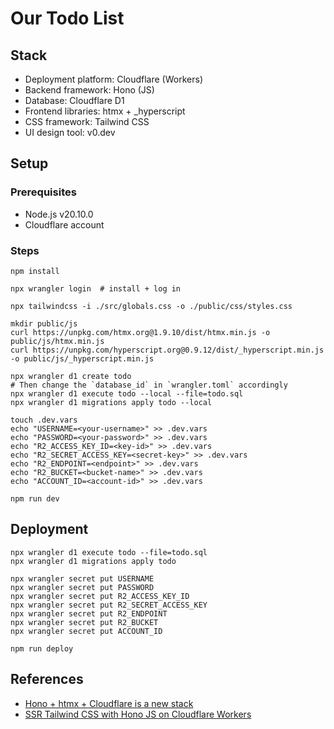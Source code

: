 # Our Todo List

## Stack

* Deployment platform: Cloudflare (Workers)
* Backend framework: Hono (JS)
* Database: Cloudflare D1
* Frontend libraries: htmx + _hyperscript
* CSS framework: Tailwind CSS
* UI design tool: v0.dev

## Setup

### Prerequisites

* Node.js v20.10.0
* Cloudflare account

### Steps

```
npm install
```

```
npx wrangler login  # install + log in
```

```
npx tailwindcss -i ./src/globals.css -o ./public/css/styles.css
```

```
mkdir public/js
curl https://unpkg.com/htmx.org@1.9.10/dist/htmx.min.js -o public/js/htmx.min.js
curl https://unpkg.com/hyperscript.org@0.9.12/dist/_hyperscript.min.js -o public/js/_hyperscript.min.js
```

```
npx wrangler d1 create todo
# Then change the `database_id` in `wrangler.toml` accordingly
npx wrangler d1 execute todo --local --file=todo.sql
npx wrangler d1 migrations apply todo --local
```

```
touch .dev.vars
echo "USERNAME=<your-username>" >> .dev.vars
echo "PASSWORD=<your-password>" >> .dev.vars
echo "R2_ACCESS_KEY_ID=<key-id>" >> .dev.vars
echo "R2_SECRET_ACCESS_KEY=<secret-key>" >> .dev.vars
echo "R2_ENDPOINT=<endpoint>" >> .dev.vars
echo "R2_BUCKET=<bucket-name>" >> .dev.vars
echo "ACCOUNT_ID=<account-id>" >> .dev.vars
```

```
npm run dev
```

## Deployment

```
npx wrangler d1 execute todo --file=todo.sql
npx wrangler d1 migrations apply todo
```

```
npx wrangler secret put USERNAME
npx wrangler secret put PASSWORD
npx wrangler secret put R2_ACCESS_KEY_ID
npx wrangler secret put R2_SECRET_ACCESS_KEY
npx wrangler secret put R2_ENDPOINT
npx wrangler secret put R2_BUCKET
npx wrangler secret put ACCOUNT_ID
```

```
npm run deploy
```

## References

* [Hono + htmx + Cloudflare is a new stack](https://blog.yusu.ke/hono-htmx-cloudflare/)
* [SSR Tailwind CSS with Hono JS on Cloudflare Workers](https://youtu.be/wIqURcwxB20)

